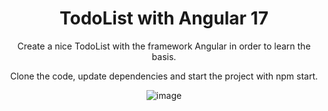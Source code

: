 <div align="center">
  
# TodoList with Angular 17

Create a nice TodoList with the framework Angular in order to learn the basis.

Clone the code, update dependencies and start the project with npm start.

![image](https://github.com/Elodieguay/TodoList_Angular/assets/123971120/3a5e9010-590d-4bb3-ac5f-73dbd8326f9f)
